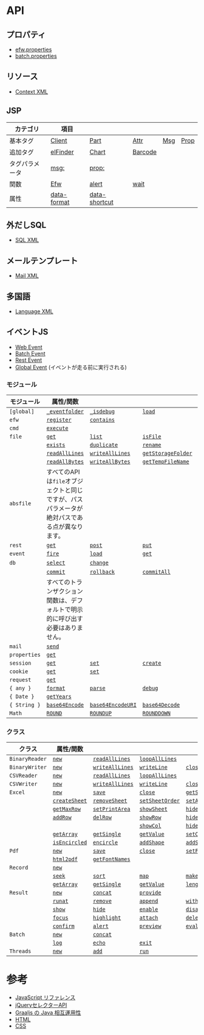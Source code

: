 # API

## プロパティ

* [efw.properties](properties.web.md)
* [batch.properties](properties.batch.md)

## リソース

* [Context XML](resources.context.md)

## JSP

| カテゴリ | 項目 |  |  |  |  |
|---|---|---|---|---|---|
| 基本タグ | [Client](tag.client.md) | [Part](tag.part.md) | [Attr](tag.attr.md) | [Msg](tag.msg.md) | [Prop](tag.prop.md) |
| 追加タグ | [elFinder](tag.elfinder.md) | [Chart](tag.chart.md) | [Barcode](tag.barcode.md) |  |  |
| タグパラメータ | [msg:](tag.attr.msg.md) | [prop:](tag.attr.prop.md) |  |  |  |
| 関数 | [Efw](api_efw_function.md) | [alert](efw.dialog.alert.md) | [wait](efw.dialog.wait.md) |  |  |
| 属性 | [data-format](api_data_format.md) | [data-shortcut](api_data_shortcut.md) |  |  |  |

## 外だしSQL

* [SQL XML](api_sql.md)

## メールテンプレート

* [Mail XML](api_mail.md)

## 多国語

* [Language XML](api_language.md)

## イベントJS

* [Web Event](api_webevent.md)
* [Batch Event](api_batchevent.md)
* [Rest Event](api_restevent.md)
* [Global Event](api_global.md) (イベントが走る前に実行される)

### モジュール

| モジュール | 属性/関数 |  |  |  |  |
|---|---|---|---|---|---|
| `[global]` | [`_eventfolder`](global._eventfolder.md) | [`_isdebug`](global._isdebug.md) | [`load`](global.load.md) | 
| `efw` | [`register`](efw.register.md) | [`contains`](efw.contains.md) |  |  |  |
| `cmd` | [`execute`](cmd.execute.md) |  |  |  |  |
| `file` | [`get`](file.get.md) | [`list`](file.list.md) | [`isFile`](file.isFile.md) | [`isFolder`](file.isFolder.md) | [`makeFile`](file.makeFile.md) |
|  | [`exists`](file.exists.md) | [`duplicate`](file.duplicate.md) | [`rename`](file.rename.md) | [`remove`](file.remove.md) | [`makeDir`](file.makeDir.md) |
|  | [`readAllLines`](file.readAllLines.md) | [`writeAllLines`](file.writeAllLines.md) | [`getStorageFolder`](file.getStorageFolder.md) | [`saveUploadFiles`](file.saveUploadFiles.md) | [`saveSingleUploadFile`](file.saveSingleUploadFile.md) |
|  | [`readAllBytes`](file.readAllBytes.md) | [`writeAllBytes`](file.writeAllBytes.md) | [`getTempFileName`](file.getTempFileName.md) | [`move`](file.move.md) |  |
| `absfile` | すべてのAPIは`file`オブジェクトと同じですが、パスパラメータが絶対パスである点が異なります。 |  |  |  |  |
| `rest` | [`get`](rest.get.md) | [`post`](rest.post.md) | [`put`](rest.put.md) | [`delete`](rest.delete.md) | [`getStatus`](rest.getStatus.md) |
| `event` | [`fire`](event.fire.md) | [`load`](event.load.md) | [`get`](event.get.md) |  |  |
| `db` | [`select`](db.select.md) | [`change`](db.change.md) |  |  |  |
|  | [`commit`](db.commit.md) | [`rollback`](db.rollback.md) | [`commitAll`](db.commitAll.md) | [`rollbackAll`](db.rollbackAll.md) |  |
|  | すべてのトランザクション関数は、デフォルトで明示的に呼び出す必要はありません。 |  |  |  |  |
| `mail` | [`send`](mail.send.md) |  |  |  |  |
| `properties` | [`get`](properties.get.md) |  |  |  |  |
| `session` | [`get`](session.get.md) | [`set`](session.set.md) | [`create`](session.create.md) | [`invalidate`](session.invalidate.md) |  |
| `cookie` | [`get`](cookie.get.md) | [`set`](cookie.set.md) |  |  |  |
| `request` | [`get`](request.get.md) |  |  |  |  |
| `{ any }` | [`format`](any.format.md) | [`parse`](any.parse.md) | [`debug`](any.debug.md) |  |  |
| `{ Date }` | [`getYears`](Date.getYears.md) |  |  |  |  |
| `{ String }` | [`base64Encode`](String.base64Encode.md) | [`base64EncodeURI`](String.base64EncodeURI.md) | [`base64Decode`](String.base64Decode.md) |  |  |
| `Math` | [`ROUND`](Math.ROUND.md) | [`ROUNDUP`](Math.ROUNDUP.md) | [`ROUNDDOWN`](Math.ROUNDDOWN.md) |  |  |


### クラス

| クラス | 属性/関数 |  |  |  |  |
|---|---|---|---|---|---|
| `BinaryReader` | [`new`](BinaryReader.new.md) | [`readAllLines`](BinaryReader.readAllLines.md) | [`loopAllLines`](BinaryReader.loopAllLines.md) |  |  |
| `BinaryWriter` | [`new`](BinaryWriter.new.md) | [`writeAllLines`](BinaryWriter.writeAllLines.md) | [`writeLine`](BinaryWriter.writeLine.md) | [`close`](BinaryWriter.close.md) |  |
| `CSVReader` | [`new`](CSVReader.new.md) | [`readAllLines`](CSVReader.readAllLines.md) | [`loopAllLines`](CSVReader.loopAllLines.md) |  |  |
| `CSVWriter` | [`new`](CSVWriter.new.md) | [`writeAllLines`](CSVWriter.writeAllLines.md) | [`writeLine`](CSVWriter.writeLine.md) | [`close`](CSVWriter.close.md) |  |
| `Excel` | [`new`](excel.new.md) | [`save`](excel.save.md) | [`close`](excel.close.md) | [`getSheetNames`](excel.getSheetNames.md) |  |
|  | [`createSheet`](excel.createSheet.md) | [`removeSheet`](excel.removeSheet.md) | [`setSheetOrder`](excel.setSheetOrder.md) | [`setActiveSheet`](excel.setActiveSheet.md) |  |
|  | [`getMaxRow`](excel.getMaxRow.md) | [`setPrintArea`](excel.setPrintArea.md) | [`showSheet`](excel.showSheet.md) | [`hideSheet`](excel.hideSheet.md) | [`zoomSheet`](excel.zoomSheet.md) |
|  | [`addRow`](excel.addRow.md) | [`delRow`](excel.delRow.md) | [`showRow`](excel.showRow.md) | [`hideRow`](excel.hideRow.md) |  |
|  |  |  | [`showCol`](excel.showCol.md) | [`hideCol`](excel.hideCol.md) |  |
|  | [`getArray`](excel.getArray.md) | [`getSingle`](excel.getSingle.md) | [`getValue`](excel.getValue.md) | [`setCell`](excel.setCell.md) | [`setLink`](excel.setLink.md) |
|  | [`isEncircled`](excel.isEncircled.md) | [`encircle`](excel.encircle.md) | [`addShape`](excel.addShape.md) | [`addShapeInRange`](excel.addShapeInRange.md) | [`replacePicture`](excel.replacePicture.md) |
| `Pdf` | [`new`](pdf.new.md) | [`save`](pdf.save.md) | [`close`](pdf.close.md) | [`setField`](excel.setField.md) |  |
|  | [`html2pdf`](pdf.html2pdf.md) | [`getFontNames`](pdf.getFontNames.md) |
| `Record` | [`new`](record.new.md) |  |  |  |  |
|  | [`seek`](record.seek.md) | [`sort`](record.sort.md) | [`map`](record.map.md) | [`makeAllKeysUpperCase`](record.makeAllKeysUpperCase.md) | [`makeAllKeysLowerCase`](record.makeAllKeysLowerCase.md) |
|  | [`getArray`](record.getArray.md) | [`getSingle`](record.getSingle.md) | [`getValue`](record.getValue.md) | [`length`](record.length.md) |  |
| `Result` | [`new`](result.new.md) | [`concat`](result.concat.md) | [`provide`](result.provide.md) |  |  |
|  | [`runat`](result.runat.md) | [`remove`](result.remove.md) | [`append`](result.append.md) | [`withdata`](result.withdata.md) |  |
|  | [`show`](result.show.md) | [`hide`](result.hide.md) | [`enable`](result.enable.md) | [`disable`](result.disable.md) |  |
|  | [`focus`](result.focus.md) | [`highlight`](result.highlight.md) | [`attach`](result.attach.md) | [`deleteAfterDownload`](result.deleteAfterDownload.md) | [`saveas`](result.saveas.md) |  |
|  | [`confirm`](result.confirm.md) | [`alert`](result.alert.md) | [`preview`](result.preview.md) | [`eval`](result.eval.md) | [`navigate`](result.navigate.md) |
| `Batch` | [`new`](batch.new.md) | [`concat`](batch.concat.md) |  |  |  |
|  | [`log`](batch.log.md) | [`echo`](batch.echo.md) | [`exit`](batch.exit.md) |  |  |
| `Threads` | [`new`](threads.new.md) | [`add`](threads.add.md) | [`run`](threads.run.md) |  |  |


# 参考

* [JavaScript リファレンス](https://developer.mozilla.org/ja/docs/Web/JavaScript/Reference)
* [jQueryセレクターAPI](jQuery_Selectors_API.md)
* [Graaljs の Java 相互運用性](https://www.graalvm.org/latest/reference-manual/js/JavaInteroperability/)
* [HTML](https://developer.mozilla.org/ja/docs/Web/HTML/Reference)
* [CSS](https://developer.mozilla.org/ja/docs/Web/CSS)